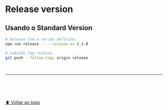 # Release version

## Usando o Standard Version

```sh
# Release com a versão definida.
npm run release -- --release-as 1.1.0
```

```sh
# subindo tag release.
git push --follow-tags origin release
```

<br>

---

<br>

<br>
<br>

[⬆ Voltar ao topo](#release-version)<br>
